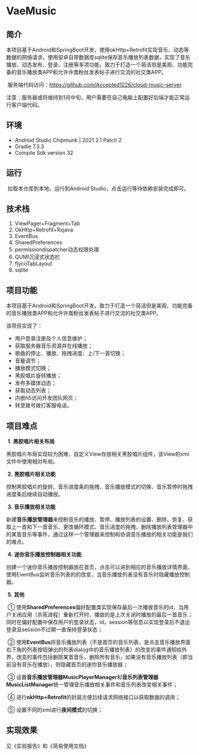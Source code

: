 # VaeMusic

## 简介

​		本项目基于Android和SpringBoot开发，使用okHttp+Retrofit实现音乐、动态等数据的网络请求，使用安卓自带数据库sqlite保存音乐播放列表数据，实现了音乐播放、动态发布、登录、注册等多项功能，致力于打造一个简洁但是美观、功能完备的音乐播放类APP和允许许嵩粉丝发表帖子进行交流的社交类APP。

​		服务端代码访问：https://github.com/Accepted1226/cloud-music-server

​		注意：服务器或将维持到1月中旬，用户需要在自己电脑上配置好后端才能正常运行客户端代码。

## 环境

- Android Studio Chipmunk | 2021.2.1 Patch 2
- Gradle 7.3.3
- Compile Sdk version 32

## 运行

​		拉取本仓库到本地，运行到Android Studio，点击运行等待依赖安装完成即可。

## 技术栈

1. ViewPager+Fragment+Tab
2. OkHttp+Retrofit+Rxjava
3. EventBus
4. SharedPreferences
5. permissiondispatcher动态权限处理
6. QUMI沉浸式状态栏
7. flycoTabLayout
8. sqlite

## 项目功能

​		本项目基于Android和SpringBoot开发，致力于打造一个简洁但是美观、功能完备的音乐播放类APP和允许许嵩粉丝发表帖子进行交流的社交类APP。

该项目实现了：

- 用户登录注册及个人信息维护；
- 获取服务器音乐资源并在线播放；
- 歌曲的停止、播放、拖拽进度、上/下一首切换；
- 音量调节；
- 播放模式切换；
- 黑胶唱片旋转播放；
- 发布多媒体动态；
- 获取动态列表；
- 内嵌h5访问开发团队网页；
- 转至拨号拨打客服电话。

## 项目难点

​	**1.** **黑胶唱片相关布局**

​		黑胶唱片布局实现较为困难，自定义View存放相关黑胶唱片组件，该View的xml文件中使用相对布局。

​	**2.** **黑胶唱片相关功能**

​		控制黑胶唱片的旋转、音乐进度条的拖拽、音乐播放模式的切换、音乐暂停时拖拽进度条后继续自动播放。

​	**3.** **音乐播放相关功能**

​		新建**音乐播放管理器**来控制音乐的播放、暂停、播放列表的设置、删除、恢复、获取上一首和下一首音乐、更改循环模式、音乐进度的拖拽、删除播放列表管理器中的某首音乐等事件，通过这样一个管理器来控制和协调音乐播放的相关功能是我们的难点。

​	**4.** **迷你音乐播放控制器相关功能**

​		 创建一个迷你音乐播放控制器放在首页，点击可以进到相应的音乐播放详情界面，使用EventBus监听音乐列表的的改变，当音乐播放列表没有音乐时隐藏播放控制器。

​	**5.** **其他**

​		① 使用**SharedPreferences**偏好配置类实现保存最后一次播放音乐的id，当用户关闭应用（杀死进程）重新打开时，播放的是上次关闭时播放的最后一首音乐；同时在偏好配置中保存用户的登录状态，id，session等信息以实现登录后不退出登录且session不过期一直保持登录状态；

​		② 使用**EventBus**将音乐播放列表（不是首页的音乐列表，是点击音乐播放界面右下角的列表按钮弹出的列表dialog中的音乐播放列表）的改变的事件通知给外界，改变的事件包括删除某首音乐，删除所有音乐，如果没有音乐播放列表（即当前没有音乐在播放），则隐藏首页的迷你音乐播放器；

​		③ 设置**音乐播放管理器MusicPlayerManager**和**音乐列表管理器MusicListManager**统一管理音乐播放相关事件和音乐列表改变相关事件；

​		④ 进行**okHttp+Retrofit**的封装方便后续请求网络接口以获取数据的调用；

​		⑤ 设置不同的xml进行**夜间模式**的切换；

## 实现效果
见《实验报告》和《简易使用文档》
